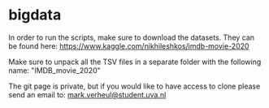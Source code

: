 # bigdata

In order to run the scripts, make sure to download the datasets. 
They can be found here:
https://www.kaggle.com/nikhileshkos/imdb-movie-2020

Make sure to unpack all the TSV files in a separate folder with the following name:
"IMDB_movie_2020"

The git page is private, but if you would like to have access to clone please send an email to:
mark.verheul@student.uva.nl
